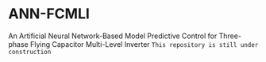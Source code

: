 # ANN-FCMLI
An Artificial Neural Network-Based Model Predictive Control for Three-phase Flying Capacitor Multi-Level Inverter
`This repository is still under construction`
